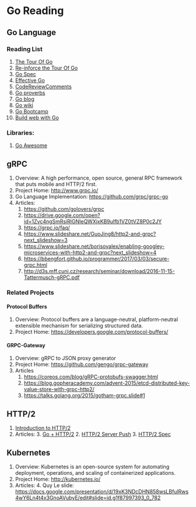 # Go Reading

## Go Language

### Reading List
1. [The Tour Of Go](https://tour.golang.org/welcome/1)
2. [Re-inforce the Tour Of Go](https://golangbot.com/learn-golang-series/)
3. [Go Spec](https://golang.org/ref/spec)
4. [Effective Go](https://golang.org/doc/effective_go.html)
5. [CodeReviewComments](https://github.com/golang/go/wiki/CodeReviewComments)
6. [Go proverbs](https://go-proverbs.github.io/)
7. [Go blog](https://blog.golang.org/)
8. [Go wiki](https://github.com/golang/go/wiki)
9. [Go Bootcamp](http://www.golangbootcamp.com/)
10. [Build web with Go](https://github.com/astaxie/build-web-application-with-golang)

### Libraries:
1. [Go Awesome](https://github.com/avelino/awesome-go)

## gRPC
1. Overview: A high performance, open source, general RPC framework that puts mobile and HTTP/2 first.
2. Project Home: http://www.grpc.io/
3. Go Language Implementation: https://github.com/grpc/grpc-go
4. Articles:
   1. https://github.com/golovers/grpc
   2. https://drive.google.com/open?id=1Zvc4ngSmRsiRlGNIeQWXjxKB9ulfb1VZ0tVZ8P0c2JY
   3. https://grpc.io/faq/
   4. https://www.slideshare.net/GuoJing8/http2-and-grpc?next_slideshow=3
   5. https://www.slideshare.net/borisovalex/enabling-googley-microservices-with-http2-and-grpc?next_slideshow=4
   6. https://bbengfort.github.io/programmer/2017/03/03/secure-grpc.html
   7. http://d3s.mff.cuni.cz/research/seminar/download/2016-11-15-Tattermusch-gRPC.pdf

### Related Projects
#### Protocol Buffers
1. Overview: Protocol buffers are a language-neutral, platform-neutral extensible mechanism for serializing structured data.
2. Project Home: https://developers.google.com/protocol-buffers/

#### GRPC-Gateway
1. Overview: gRPC to JSON proxy generator
2. Project Home: https://github.com/gengo/grpc-gateway
3. Articles
   1. https://coreos.com/blog/gRPC-protobufs-swagger.html
   2. https://blog.gopheracademy.com/advent-2015/etcd-distributed-key-value-store-with-grpc-http2/
   3. https://talks.golang.org/2015/gotham-grpc.slide#1

## HTTP/2
1. [Introduction to HTTP/2](https://developers.google.com/web/fundamentals/performance/http2/)
2. Articles:
   3. [Go + HTTP/2]( https://http2.golang.org/)
   2. [HTTP/2 Server Push](https://blog.golang.org/h2push)
   3. [HTTP/2 Spec](https://http2.github.io/)

## Kubernetes
1. Overview: Kubernetes is an open-source system for automating deployment, operations, and scaling of containerized applications.
2. Project Home: http://kubernetes.io/
3. Articles:
   4. Quy Le slide: https://docs.google.com/presentation/d/19xK3NDcDHN858wsLBfulRws4wY6Ln4t4x3GnoAVubyE/edit#slide=id.g1f87997393_0_782

